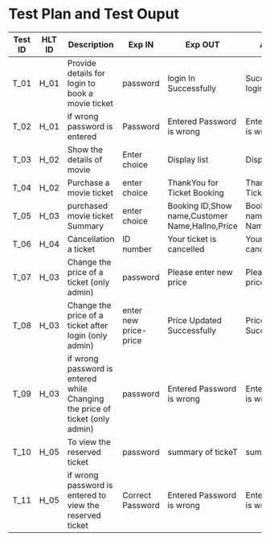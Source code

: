 # Test Plan and Test Ouput

| **Test ID** | **HLT ID** | **Description**                                              | **Exp IN** | **Exp OUT** | **Actual Out** |**PASS/FAIL**  |    
|-------------|-----|--------------------------------------------------------------|------------|-------------|----------------|------------------|
|  T_01|H_01| Provide details for login to book a movie ticket| password| login In Successfully| Successfully logined In| PASS |
|  T_02|H_01| if wrong password is entered| Password|  Entered Password is wrong | Entered Password is wrong | PASS |
|  T_03|H_02| Show the  details of movie|  Enter choice | Display list | Display list | PASS |
|  T_04|H_02| Purchase a movie ticket| enter choice | ThankYou for Ticket Booking| ThankYou for Ticket Booking| PASS |
|  T_05|H_03| purchased movie ticket Summary| enter choice | Booking ID,Show name,Customer Name,Hallno,Price | Booking ID,Show name,Customer Name,Hallno,Price| PASS |
|  T_06|H_04| Cancellation  a ticket   |ID number|  Your ticket is cancelled | Your ticket is cancellaed | PASS |
|  T_07|H_03| Change the price of a ticket (only admin) | password| Please enter new price | Please enter new price   | PASS |
|  T_08|H_03| Change the price of a ticket after login (only admin) | enter new price-price|Price Updated Successfully | Price Updated Successfully  | PASS |
|  T_09|H_03| if wrong password is entered while Changing the price of ticket (only admin) | password | Entered Password is wrong  |  Entered Password is wrong |PASS |
|  T_10|H_05| To view the reserved ticket |password| summary of tickeT|summary of ticket | PASS |
|  T_11|H_05| if wrong password is entered to view the reserved ticket|Correct Password | Entered Password is wrong|Entered Password is wrong | PASS |














